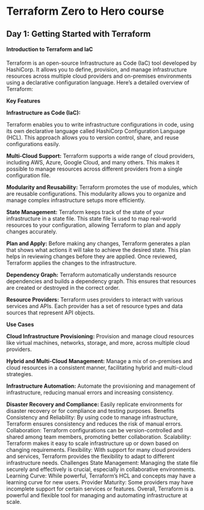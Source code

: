 # Terraform Zero to Hero course

## Day 1: Getting Started with Terraform

#### Introduction to Terraform and IaC

Terraform is an open-source Infrastructure as Code (IaC) tool developed by HashiCorp. It allows you to define, provision, and manage infrastructure resources across multiple cloud providers and on-premises environments using a declarative configuration language. Here’s a detailed overview of Terraform:

**Key Features**

**Infrastructure as Code (IaC):**

Terraform enables you to write infrastructure configurations in code, using its own declarative language called HashiCorp Configuration Language (HCL). This approach allows you to version control, share, and reuse configurations easily.

**Multi-Cloud Support:**
Terraform supports a wide range of cloud providers, including AWS, Azure, Google Cloud, and many others. This makes it possible to manage resources across different providers from a single configuration file.

**Modularity and Reusability:**
Terraform promotes the use of modules, which are reusable configurations. This modularity allows you to organize and manage complex infrastructure setups more efficiently.

**State Management:**
Terraform keeps track of the state of your infrastructure in a state file. This state file is used to map real-world resources to your configuration, allowing Terraform to plan and apply changes accurately.

**Plan and Apply:**
Before making any changes, Terraform generates a plan that shows what actions it will take to achieve the desired state. This plan helps in reviewing changes before they are applied. Once reviewed, Terraform applies the changes to the infrastructure.

**Dependency Graph:**
Terraform automatically understands resource dependencies and builds a dependency graph. This ensures that resources are created or destroyed in the correct order.

**Resource Providers:**
Terraform uses providers to interact with various services and APIs. Each provider has a set of resource types and data sources that represent API objects.

**Use Cases**

**Cloud Infrastructure Provisioning:**
Provision and manage cloud resources like virtual machines, networks, storage, and more, across multiple cloud providers.

**Hybrid and Multi-Cloud Management:**
Manage a mix of on-premises and cloud resources in a consistent manner, facilitating hybrid and multi-cloud strategies.

**Infrastructure Automation:**
Automate the provisioning and management of infrastructure, reducing manual errors and increasing consistency.

**Disaster Recovery and Compliance:**
Easily replicate environments for disaster recovery or for compliance and testing purposes.
Benefits
Consistency and Reliability: By using code to manage infrastructure, Terraform ensures consistency and reduces the risk of manual errors.
Collaboration: Terraform configurations can be version-controlled and shared among team members, promoting better collaboration.
Scalability: Terraform makes it easy to scale infrastructure up or down based on changing requirements.
Flexibility: With support for many cloud providers and services, Terraform provides the flexibility to adapt to different infrastructure needs.
Challenges
State Management: Managing the state file securely and effectively is crucial, especially in collaborative environments.
Learning Curve: While powerful, Terraform’s HCL and concepts may have a learning curve for new users.
Provider Maturity: Some providers may have incomplete support for certain services or features.
Overall, Terraform is a powerful and flexible tool for managing and automating infrastructure at scale.
